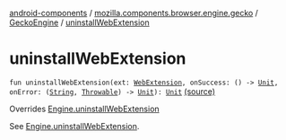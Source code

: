 [android-components](../../index.md) / [mozilla.components.browser.engine.gecko](../index.md) / [GeckoEngine](index.md) / [uninstallWebExtension](./uninstall-web-extension.md)

# uninstallWebExtension

`fun uninstallWebExtension(ext: `[`WebExtension`](../../mozilla.components.concept.engine.webextension/-web-extension/index.md)`, onSuccess: () -> `[`Unit`](https://kotlinlang.org/api/latest/jvm/stdlib/kotlin/-unit/index.html)`, onError: (`[`String`](https://kotlinlang.org/api/latest/jvm/stdlib/kotlin/-string/index.html)`, `[`Throwable`](https://kotlinlang.org/api/latest/jvm/stdlib/kotlin/-throwable/index.html)`) -> `[`Unit`](https://kotlinlang.org/api/latest/jvm/stdlib/kotlin/-unit/index.html)`): `[`Unit`](https://kotlinlang.org/api/latest/jvm/stdlib/kotlin/-unit/index.html) [(source)](https://github.com/mozilla-mobile/android-components/blob/master/components/browser/engine-gecko-nightly/src/main/java/mozilla/components/browser/engine/gecko/GeckoEngine.kt#L212)

Overrides [Engine.uninstallWebExtension](../../mozilla.components.concept.engine/-engine/uninstall-web-extension.md)

See [Engine.uninstallWebExtension](../../mozilla.components.concept.engine/-engine/uninstall-web-extension.md).


